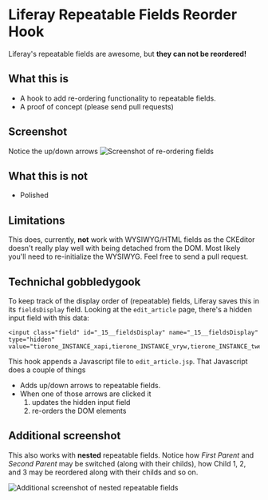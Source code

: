 # Liferay Repeatable Fields Reorder Hook

Liferay's repeatable fields are awesome, but **they can not be reordered!**
## What this is
* A hook to add re-ordering functionality to repeatable fields.
* A proof of concept (please send pull requests)

## Screenshot
Notice the up/down arrows
![Screenshot of re-ordering fields](https://raw.githubusercontent.com/emiloberg/Liferay-Repeatable-Fields-Reorder-Hook/master/documentation/screenshot-details-repeatable-reordered-fields.png)


## What this is not
* Polished

## Limitations
This does, currently, **not** work with WYSIWYG/HTML fields as the CKEditor doesn't really play well with being detached from the DOM. Most likely you'll need to re-initialize the WYSIWYG. Feel free to send a pull request.

## Technichal gobbledygook

To keep track of the display order of (repeatable) fields, Liferay saves this in its `fieldsDisplay` field. Looking at the `edit_article` page, there's a hidden input field with this data: 

    <input class="field" id="_15__fieldsDisplay" name="_15__fieldsDisplay" type="hidden" value="tierone_INSTANCE_xapi,tierone_INSTANCE_vryw,tierone_INSTANCE_twer">
    
This hook appends a Javascript file to `edit_article.jsp`. That Javascript does a couple of things

* Adds up/down arrows to repeatable fields.
* When one of those arrows are clicked it
	1. updates the hidden input field
	2. re-orders the DOM elements
	
## Additional screenshot
This also works with **nested** repeatable fields. Notice how _First Parent_ and _Second Parent_ may be switched (along with their childs), how Child 1, 2, and 3 may be reordered along with their childs and so on.

![Additional screenshot of nested repeatable fields](https://raw.githubusercontent.com/emiloberg/Liferay-Repeatable-Fields-Reorder-Hook/master/documentation/screenshot-repeatable-reordered-fields.png)